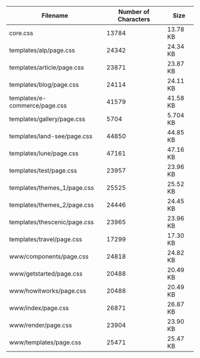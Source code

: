 | Filename                      | Number of Characters | Size     |
| ----------------------------- | -------------------- | -------- |
| core.css                      | 13784                | 13.78 KB |
| templates/alp/page.css        | 24342                | 24.34 KB |
| templates/article/page.css    | 23871                | 23.87 KB |
| templates/blog/page.css       | 24114                | 24.11 KB |
| templates/e-commerce/page.css | 41579                | 41.58 KB |
| templates/gallery/page.css    | 5704                 | 5.704 KB |
| templates/land-see/page.css   | 44850                | 44.85 KB |
| templates/lune/page.css       | 47161                | 47.16 KB |
| templates/test/page.css       | 23957                | 23.96 KB |
| templates/themes_1/page.css   | 25525                | 25.52 KB |
| templates/themes_2/page.css   | 24446                | 24.45 KB |
| templates/thescenic/page.css  | 23965                | 23.96 KB |
| templates/travel/page.css     | 17299                | 17.30 KB |
| www/components/page.css       | 24818                | 24.82 KB |
| www/getstarted/page.css       | 20488                | 20.49 KB |
| www/howitworks/page.css       | 20488                | 20.49 KB |
| www/index/page.css            | 26871                | 26.87 KB |
| www/render/page.css           | 23904                | 23.90 KB |
| www/templates/page.css        | 25471                | 25.47 KB |